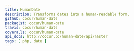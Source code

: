 ```yaml
---
title: HumanDate
description: Transforms dates into a human-readable form.
github: cocur/human-date
packagist: cocur/human-date
travis: cocur/human-date
coveralls: cocur/human-date
api_docs: http://cocur.co/human-date/api/master
tags: [ php, date ]
---
```

